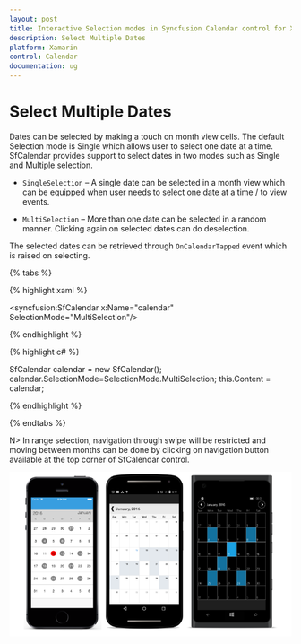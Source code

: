 ```yaml
---
layout: post
title: Interactive Selection modes in Syncfusion Calendar control for Xamarin.Forms
description: Select Multiple Dates
platform: Xamarin
control: Calendar
documentation: ug
---
```


# Select Multiple Dates

Dates can be selected by making a touch on month view cells. The default Selection mode is Single which allows user to select one date at a time. SfCalendar provides support to select dates in two modes such as Single and Multiple selection.

* `SingleSelection` – A single date can be selected in a month view which can be equipped when user needs to select one date at a time / to view events.

* `MultiSelection` – More than one date can be selected in a random manner. Clicking again on selected dates can do deselection.

The selected dates can be retrieved through `OnCalendarTapped` event which is raised on selecting.

{% tabs %}

{% highlight xaml %}

<syncfusion:SfCalendar  x:Name="calendar" SelectionMode="MultiSelection"/>

{% endhighlight %}

{% highlight c# %}
	
SfCalendar calendar = new SfCalendar();	
calendar.SelectionMode=SelectionMode.MultiSelection;
this.Content = calendar;
	
{% endhighlight %}

{% endtabs %}

N> In range selection, navigation through swipe will be restricted and moving between months can be done by clicking on navigation button available at the top corner of SfCalendar control.

![](images/Selection.png)





